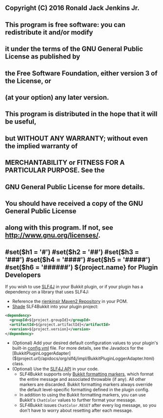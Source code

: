 ## Copyright (C) 2016 Ronald Jack Jenkins Jr.
## 
## This program is free software: you can redistribute it and/or modify
## it under the terms of the GNU General Public License as published by
## the Free Software Foundation, either version 3 of the License, or
## (at your option) any later version.
## 
## This program is distributed in the hope that it will be useful,
## but WITHOUT ANY WARRANTY; without even the implied warranty of
## MERCHANTABILITY or FITNESS FOR A PARTICULAR PURPOSE.  See the
## GNU General Public License for more details.
## 
## You should have received a copy of the GNU General Public License
## along with this program.  If not, see <http://www.gnu.org/licenses/>.
#set($h1 = '#')
#set($h2 = '##')
#set($h3 = '###')
#set($h4 = '####')
#set($h5 = '#####')
#set($h6 = '######')
${project.name} for Plugin Developers
---

If you wish to use [SLF4J](http://slf4j.org) in your Bukkit plugin, or if your plugin has a dependency on a library that uses SLF4J:

+ Reference the [rjenkinsjr Maven2 Repository](https://github.com/rjenkinsjr/maven2) in your POM.
+ [Shade](https://maven.apache.org/plugins/maven-shade-plugin/usage.html) SLF4Bukkit into your plugin project:

```xml
<dependency>
  <groupId>${project.groupId}</groupId>
  <artifactId>${project.artifactId}</artifactId>
  <version>${project.version}</version>
</dependency>
```

+ (Optional) Add your desired default configuration values to your plugin's built-in [config.yml](${project.url}) file. For more details, see the Javadocs for the [BukkitPluginLoggerAdapter](${project.url}/apidocs/org/slf4j/impl/BukkitPluginLoggerAdapter.html) class.
+ (Optional) Use the [SLF4J API](http://www.slf4j.org/api/org/slf4j/Logger.html) in your code.
    + SLF4Bukkit supports only [Bukkit formatting markers](${project.url}/apidocs/info/ronjenkins/slf4bukkit/ColorMarker.html), which format the entire message and associated throwable (if any). All other markers are discarded. Bukkit formatting markers always override the default level-specific formatting defined in the plugin config.
    + In addition to using the Bukkit formatting markers, you can use Bukkit's `ChatColor` values to further format your message.
    + SLF4Bukkit issues `ChatColor.RESET` after every log message, so you don't have to worry about resetting after each message.
